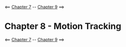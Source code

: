 <== [Chapter 7](./Chapter_07.md) -- [Chapter 9](./Chapter_09.md) ==>

# Chapter 8 - Motion Tracking
    
<== [Chapter 7](./Chapter_07.md) -- [Chapter 9](./Chapter_09.md) ==>